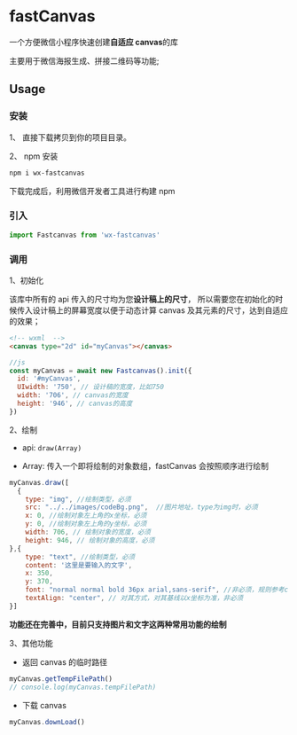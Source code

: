 # fastCanvas

一个方便微信小程序快速创建**自适应 canvas**的库

主要用于微信海报生成、拼接二维码等功能;

## Usage

### 安装

1、 直接下载拷贝到你的项目目录。

2、 npm 安装

```bash
npm i wx-fastcanvas
```

下载完成后，利用微信开发者工具进行构建 npm

### 引入

```js
import Fastcanvas from 'wx-fastcanvas'
```

### 调用

1、初始化

该库中所有的 api 传入的尺寸均为您**设计稿上的尺寸**，
所以需要您在初始化的时候传入设计稿上的屏幕宽度以便于动态计算 canvas 及其元素的尺寸，达到自适应的效果；

```html
<!-- wxml  -->
<canvas type="2d" id="myCanvas"></canvas>
```

```js
//js
const myCanvas = await new Fastcanvas().init({
  id: '#myCanvas',
  UIwidth: '750', // 设计稿的宽度，比如750
  width: '706', // canvas的宽度
  height: '946', // canvas的高度
})
```

2、绘制

- api: `draw(Array)`

- Array: 传入一个即将绘制的对象数组，fastCanvas 会按照顺序进行绘制

```js
myCanvas.draw([
  {
    type: "img", //绘制类型，必须
    src: "../../images/codeBg.png",  //图片地址，type为img时，必须
    x: 0, //绘制对象左上角的x坐标，必须
    y: 0, //绘制对象左上角的y坐标，必须
    width: 706, // 绘制对象的宽度，必须
    height: 946, // 绘制对象的高度，必须
},{
    type: "text", //绘制类型，必须
    content: '这里是要输入的文字',
    x: 350,
    y: 370,
    font: "normal normal bold 36px arial,sans-serif", //非必须，规则参考css font属性
    textAlign: "center", // 对其方式，对其基线以x坐标为准，非必须
}]

```

**功能还在完善中，目前只支持图片和文字这两种常用功能的绘制**

3、其他功能

- 返回 canvas 的临时路径

```js
myCanvas.getTempFilePath()
// console.log(myCanvas.tempFilePath)
```

- 下载 canvas

```js
myCanvas.downLoad()
```
